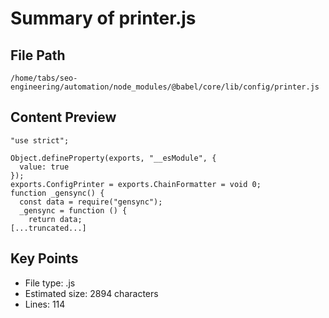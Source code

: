 # Summary of printer.js
  
## File Path
`/home/tabs/seo-engineering/automation/node_modules/@babel/core/lib/config/printer.js`

## Content Preview
```
"use strict";

Object.defineProperty(exports, "__esModule", {
  value: true
});
exports.ConfigPrinter = exports.ChainFormatter = void 0;
function _gensync() {
  const data = require("gensync");
  _gensync = function () {
    return data;
[...truncated...]
```

## Key Points
- File type: .js
- Estimated size: 2894 characters
- Lines: 114
